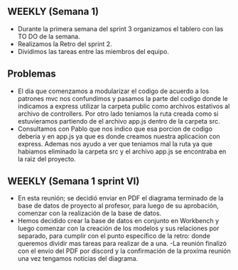 ## WEEKLY (Semana 1)

- Durante la primera semana del sprint 3 organizamos el tablero con las TO DO de la semana.
- Realizamos la Retro del sprint 2.
- Dividimos las tareas entre las miembros del equipo.

## Problemas

- El dia que comenzamos a modularizar el codigo de acuerdo a los patrones mvc nos confundimos y pasamos la parte del codigo donde le indicamos a express utilizar la carpeta public como archivos estativos al archivo de controllers.
  Por otro lado teniamos la ruta creada como si estuvieramos partiendo de el archivo app.js dentro de la carpeta src.
- Consultamos con Pablo que nos indico que esa porcion de codigo deberia y en app.js ya que es donde creamos nuestra aplicacion con express. Ademas nos ayudo a ver que teniamos mal la ruta ya que habiamos eliminado la carpeta src y el archivo app.js se encontraba en la raiz del proyecto.

## WEEKLY (Semana 1 sprint VI)

- En esta reunión; se decidió enviar en PDF el diagrama terminado de la base de datos de proyecto al profesor, para luego de su aprobación, comenzar con la realización de la base de datos.
- Hemos decidido crear la base de datos en conjunto en Workbench y luego comenzar con la creación de los modelos y sus relaciones por separado, para cumplir con el punto específico de la retro: donde queremos dividir mas tareas para realizar de a una.
  -La reunión finalizó con el envío del PDF por discord y la confirmación de la proxíma reunión una vez tengamos noticias del diagrama.
